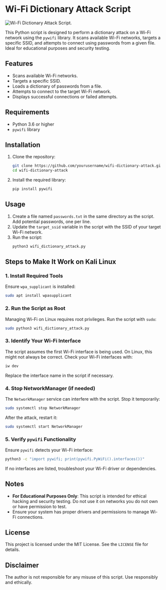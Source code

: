 # Wi-Fi Dictionary Attack Script

![Wi-Fi Dictionary Attack Script.](https://scontent.fdac138-1.fna.fbcdn.net/v/t39.30808-6/472164159_122132600852552158_308106551468257020_n.jpg?stp=dst-jpg_p526x296_tt6&_nc_cat=111&ccb=1-7&_nc_sid=127cfc&_nc_ohc=qVW9r5pqHRUQ7kNvgE01j8Q&_nc_zt=23&_nc_ht=scontent.fdac138-1.fna&_nc_gid=AnYHaexTcPmSec2e-1kMR7D&oh=00_AYDjfRDvox5sr-Kdh-VXJJ3b5nAPVgPRpatl2su1PwPzew&oe=677AC065)

This Python script is designed to perform a dictionary attack on a Wi-Fi network using the `pywifi` library. It scans available Wi-Fi networks, targets a specific SSID, and attempts to connect using passwords from a given file. Ideal for educational purposes and security testing.

## Features
- Scans available Wi-Fi networks.
- Targets a specific SSID.
- Loads a dictionary of passwords from a file.
- Attempts to connect to the target Wi-Fi network.
- Displays successful connections or failed attempts.

## Requirements
- Python 3.6 or higher
- `pywifi` library

## Installation
1. Clone the repository:
   ```bash
   git clone https://github.com/yourusername/wifi-dictionary-attack.git
   cd wifi-dictionary-attack
   ```

2. Install the required library:
   ```bash
   pip install pywifi
   ```

## Usage
1. Create a file named `passwords.txt` in the same directory as the script. Add potential passwords, one per line.
2. Update the `target_ssid` variable in the script with the SSID of your target Wi-Fi network.
3. Run the script:
   ```bash
   python3 wifi_dictionary_attack.py
   ```

## Steps to Make It Work on Kali Linux

### 1. Install Required Tools
Ensure `wpa_supplicant` is installed:
```bash
sudo apt install wpasupplicant
```

### 2. Run the Script as Root
Managing Wi-Fi on Linux requires root privileges. Run the script with `sudo`:
```bash
sudo python3 wifi_dictionary_attack.py
```

### 3. Identify Your Wi-Fi Interface
The script assumes the first Wi-Fi interface is being used. On Linux, this might not always be correct. Check your Wi-Fi interfaces with:
```bash
iw dev
```
Replace the interface name in the script if necessary.

### 4. Stop NetworkManager (if needed)
The `NetworkManager` service can interfere with the script. Stop it temporarily:
```bash
sudo systemctl stop NetworkManager
```
After the attack, restart it:
```bash
sudo systemctl start NetworkManager
```

### 5. Verify `pywifi` Functionality
Ensure `pywifi` detects your Wi-Fi interface:
```bash
python3 -c "import pywifi; print(pywifi.PyWiFi().interfaces())"
```
If no interfaces are listed, troubleshoot your Wi-Fi driver or dependencies.

## Notes
- **For Educational Purposes Only**: This script is intended for ethical hacking and security testing. Do not use it on networks you do not own or have permission to test.
- Ensure your system has proper drivers and permissions to manage Wi-Fi connections.

## License
This project is licensed under the MIT License. See the `LICENSE` file for details.

## Disclaimer
The author is not responsible for any misuse of this script. Use responsibly and ethically.
